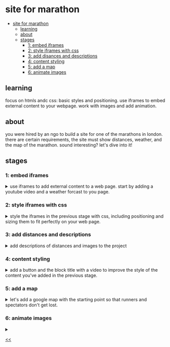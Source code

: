 # site for marathon

- [site for marathon](#site-for-marathon)
  - [learning](#learning)
  - [about](#about)
  - [stages](#stages)
    - [1: embed iframes](#1-embed-iframes)
    - [2: style iframes with css](#2-style-iframes-with-css)
    - [3: add disances and descriptions](#3-add-distances-and-descriptions)
    - [4: content styling](#4-content-styling)
    - [5: add a map](#5-add-a-map)
    - [6: animate images](#6-animate-images)

## learning
focus on htmls andc css: basic styles and positioning. use iframes to embed external content to your webpage. work with images and add animation.

## about
you were hired by an ngo to build a site for one of the marathons in london. there are certain requirements, the site must show distances, weather, and the map of the marathon. sound interesting? let's dive into it!

## stages
### 1: embed iframes
<details>
<summary>use iframes to add external content to a web page. start by adding a youtube video and a weather forcast to you page.</summary>

#### 1.1 description
let's start creating the landing page by adding two `iframes` to the page.

the first `iframe` should contain a motivational video for runners from youtube. you can choose any video that inspires and motivates runners to participate in the race.

the second `iframe` will display the london weather forecast. use the weather widget from [meteoblue](https://www.meteoblue.com/en/weather/widget/setupday). please configure the widget to display the weather of london for 7 days, including the icon, minimum and maximum temperature, wind speed and direction.

wrap each iframe in a block with an `iframe-container` class to further work with the styles.

#### 1.2 objectives
at the first stage, you should have:
- `iframe` with an embedded youtube video;
- `iframe` with a weather widget;
- each `iframe` must be wrapped in a block with a class `iframe-container`

#### 1.3 examples

![stage 1 marathon site design](./s01.png)

</details>

### 2: style iframes with css
<details>
<summary>style the iframes in the previous stage with css, including positioning and sizing them to fit perfectly on your web page.</summary>

#### 2.1 description
in the previous stage, you added youtube and weather `iframes` to the landing page. now, change the style of these `iframes` using css so that they could fit the page perfectly.

position the `iframe-container` so that they follow each other and take up 100% of the screen width without `margins` or `padding`.

>at this stage, using relative units like `vw` for the `iframe-container` should help!

also, adjust the height of the youtube `iframe` and weather `iframe` to be 80% and 40% of the available screen height respectively while keeping the width of both frames. this will help users understand that our branding is not limited to just the video. you can use the `overflow` and `position` properties in your css code to position the elements.

finally, let's remove unnecessary controllers from the youtube `iframe`. `controls=0` will help you. 

#### 2.2 objectives
- set the width of both iframe-container to 100% of the screen width;
- set the height of the youtube `iframe` to 80% of the screen height and the height of the weather `iframe` to 40% of the screen height;
- remove any `margin` and `padding` from the `body` and `iframes`;
- hide the controls for youtube `iframe`.

>make sure to remove the already present inline css from the weather iframe.

#### 2.3 examples

![stage 2 site for marathon design](./s02.png)

</details>

### 3: add distances and descriptions
<details>
<summary>add descriptions of distances and images to the project</summary>

#### 3.1 description
previously, you added youtube and weather `iframes` to the landing page and styled them using css. now it's time to add a list of distances along with their descriptions and images.

create a new block with the `distance-container` class below the iframes. inside this block, add a header (`h2`) with the text `running distances` and an unordered list (`ul`) with five list items (`li`) with the `distance` class. each list item should contain an image, a title, and a description of the distance.

>you can write content inside the lists section as per your choice. below given content is used in the example image.

here are the details for each distance:
- 1km, title `1km run`, the image is any fun running image, description: `this short and sweet 1km run is perfect for beginners or those who just want to have a bit of fun. whether you're looking to kickstart your fitness journey or simply enjoy a leisurely jog in the great outdoors, this distance is a great way to get started.`
- 5km, title `5km run`, the image is any image related to a 5 km race, description: `with a distance of 5km, this run is a great challenge for beginner runners or those who want to improve their fitness. whether you're looking to increase your speed or endurance, this distance will test your limits and help you reach your goals.`
- 10km, title `10km run`, the image is any image related to a 10 km race, description: `the 10km run is a great intermediate distance that offers a challenge to runners who have already tackled shorter races. with a mix of speed and endurance, this distance requires a bit more training and dedication, but the sense of accomplishment you'll feel at the finish line will be well worth it.`
- 21km, title `half marathon`, the image is any image related to a half marathon, description: `the half marathon is a major milestone for runners and requires dedicated training to complete. at a distance of 21km, this run will push you to your limits both physically and mentally, but the feeling of crossing the finish line is an experience like no other.`
- 42km, title `full marathon`, the image is any image related to a full marathon, description: `the full marathon is the ultimate challenge for runners and requires months of intense training to complete. with a distance of 42km, this run is not for the faint of heart, but for those who are willing to put in the time and effort, the feeling of crossing the finish line is a truly unforgettable experience.`

#### 3.2 objectives
1. create a block with class distance-container below iframes and add a h2 header with the text "running distances".
2. create an unordered list with five list items with the distance class inside the distance-container block.
3. put an image, title, and description for each distance.

#### 3.3 examples

![stage 3 site for marathon design](./s03.png)

</details>

### 4: content styling
<details>
<summary>add a button and the block title with a video to improve the style of the content you've added in the previous stage.</summary>

#### 4.1 description
in this stage, we will style the content added in the previous stage. we will adjust the fonts, align the text, and position the content to improve the overall visual appearance. we will also add a button and a title to the video block and style it. finally, we will adjust the layout of the running distances list by setting its maximum width and positioning it in the middle of the page from left to right. we will also adjust the position of the images in the list of items.

#### 4.2 objectives
- inside the block of youtube `iframe-container` class, place a block with the `video-overlay` class after the youtube `iframe`. this block should contain two tags: `h1` and `button`.
- add a title with short motivated content about running in the h1 tag inside the `video-overlay` class. set the distance from top 150px (using the top property) and center align the text. make the text color white with a font size of 73px.
- set width of `video-overlay` to 100vw and height equal to the height of `youtubeiframe`. you also have to center the container using flexbox and set the column direction to arrange the elements. the heading and button elements inside the `video-overlay` class must be evenly spaced with the button's text color as white.
- for more readability, place the `video-overlay` block under the `iframe-container` block with youtube iframe using `absolute` positioning and add a black background with 50% transparency.
- add a button to the video block with padding 5px 10px, a white border (4px) and white color, a transparent background, and text that says `join us!`. the font size is 24px.
- add the `roboto, helvetica neue, arial, sans-serif` fonts for the whole page.
- style the list with running distances (`distance-container`) by giving it a *maximum width of 1000px* and placing it in the middle of the page from left to right. let the font-size of the header of the list be 32px.
- alternate the image position on every list item so the image is on the left for even items and on the right for odd items. use the `float` property for this purpose. to prevent the list items from hovering over each other, apply the `clear` and `display`: table properties to each of them

#### 4.3 examples

![stage 04 inspirational video](./s04-1.png)
![stage 04 weather](./s04-2.png)
![stage 04 running distances](./s04-3.png)

</details>

### 5: add a map
<details>
<summary>let's add a google map with the starting point so that runners and spectators don't get lost.</summary>

#### 5.1 description
In this stage, we will enhance the web page by adding the Google map with a starting point. The map will provide participants and spectators with a visual representation of the race location, ensuring they can easily find their way to the starting point. You will generate an embedded map using Google Maps and add a title to the map to enhance its visibility.

#### 5.2 objectives
- generate an embedded google map with the starting point location by following these steps:
  1. go to [google maps](https://www.google.com/maps/).
  2. in the _search google maps_ text box, type in the address of the location you want to display on your web page. we will use big ben as a starting point.
  3. when the map appears, click on the *share* icon.
  4. select the _embed a map_ tab on the share window.
  5. click on the _copy html_ button to obtain the embedded map code.
- create a block with the class `map-container` and place the copied map `iframe` in it
- add a title (`h2`) to the map with the text `see you at big ben!` to indicate the event location.
- position the map and title in an appropriate layout on the web page.
- test the map functionality to verify that it displays the correct location and behaves as expected. please ensure that you are using the english language in your browser

#### 5.3 examples

![stage 5 marathon site design](./s05.png)

</details>

### 6: animate images
<details>
<summary></summary>

#### 6.1 description
in the last stage, let's add animation effects to the images from stage 3 by adjusting their saturation. when the user hovers over an image, it will transition from its default state to full-color saturation. this will create a vibrant and dynamic effect.

#### 6.2 objectives
- add class `distance-image` for all images in the `distance` list.
- apply a saturation of 100% to the images by default.
- when the user hovers over an image, increase the saturation to 200%.
- ensure that the animation effect is consistent for all the images in the list.

#### 6.3 examples

![stage 6 marathon site design](./s06.gif)

</details>

[<<](https://github.com/eucarizan/front-end/blob/main/README.md)
<!--
:%s/\(Sample \(Input\|Output\) \d:\)\n\(.*\)/```\r\r**\1**\r```\3/gc
-->


